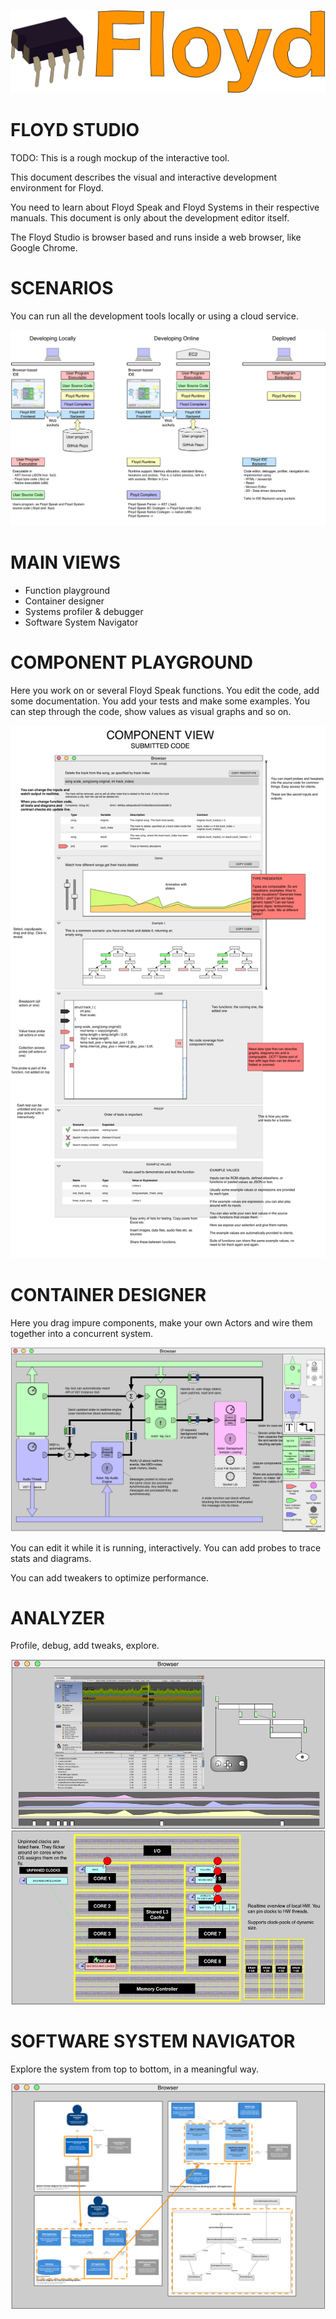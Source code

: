 ![](floyd_speak_logo.png)

# FLOYD STUDIO

TODO: This is a rough mockup of the interactive tool.

This document describes the visual and interactive development environment for Floyd.

You need to learn about Floyd Speak and Floyd Systems in their respective manuals. This document is only about the development editor itself.

The Floyd Studio is browser based and runs inside a web browser, like Google Chrome.


# SCENARIOS
You can run all the development tools locally or using a cloud service.

![](floyd_studio_scenarios.png)




# MAIN VIEWS

- Function playground
- Container designer
- Systems profiler & debugger
- Software System Navigator

# COMPONENT PLAYGROUND

Here you work on or several Floyd Speak functions. You edit the code, add some documentation. You add your tests and make some examples. You can step through the code, show values as visual graphs and so on.

![](floyd_studio_component.png)



# CONTAINER DESIGNER

Here you drag impure components, make your own Actors and wire them together into a concurrent system.


![](./floyd_studio_container_designer.png)

You can edit it while it is running, interactively. You can add probes to trace stats and diagrams.

You can add tweakers to optimize performance.

# ANALYZER

Profile, debug, add tweaks, explore.

![](./floyd_studio_analyser.png)




# SOFTWARE SYSTEM NAVIGATOR
Explore the system from top to bottom, in a meaningful way.

![](./floyd_studio_navigator.png)
